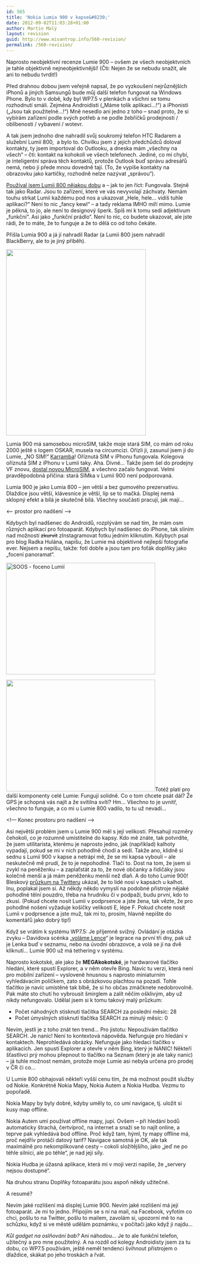 ```yaml
---
id: 565
title: 'Nokia Lumia 900 v kapse&#8230;'
date: 2012-09-02T11:03:28+01:00
author: Martin Malý
layout: revision
guid: http://www.misantrop.info/560-revision/
permalink: /560-revision/
---
```

Naprosto neobjektivní recenze Lumie 900 &#8211; ovšem ze všech neobjektvních je tahle objektivně nejneobjektivnější! (Čti: Nejen že se nebudu snažit, ale ani to nebudu tvrdit!)

<!--more-->

Před drahnou dobou jsem veřejně napsal, že po vyzkoušení nejrůznějších iPhonů a jiných Samsungů bude můj další telefon fungovat na Windows Phone. Bylo to v době, kdy byl WP7.5 v plenkách a všichni se tomu rozhodnutí smáli. Zejména Androidisti (&#8222;Máme tolik aplikací&#8230;!&#8220;) a iPhonisti (&#8222;Jsou tak použitelné&#8230;!&#8220;) Mně nesedlo ani jedno z toho &#8211; snad proto, že si vybírám zařízení podle svých potřeb a ne podle žebříčků prodejnosti / oblíbenosti / vybavení / wotevr.

A tak jsem jednoho dne nahradil svůj soukromý telefon HTC Radarem a služební Lumií 800,  a bylo to. Chvilku jsem z jejich předchůdců doloval kontakty, ty jsem importoval do Outlooku, a dneska mám &#8222;všechny na všech&#8220; &#8211; čti: kontakt na kohokoli ve všech telefonech. Jediné, co mi chybí, je inteligentní správa těch kontaktů, protože Outlook buď správu adresářů nemá, nebo ji přede mnou dovedně tají. (To, že vypíše kontakty na obrazovku jako kartičky, rozhodně nelze nazývat &#8222;správou&#8220;).

[Používal jsem Lumii 800 nějakou dobu](http://www.misantrop.info/proc-si-koupit-lumii-800/) a &#8211; jak to jen říct: Fungovala. Stejně tak jako Radar. Jsou to zařízení, které ve vás nevyvolají záchvaty. Nemám touhu strkat Lumii každému pod nos a ukazovat &#8222;Hele, hele&#8230; vidíš tuhle aplikaci?&#8220; Není to nic &#8222;fancy kewl&#8220; &#8211; a tady reklama IMHO míří mimo. Lumie je pěkná, to jo, ale není to designový šperk. Spíš mi k tomu sedí adjektivum &#8222;funkční&#8220;. Asi jako &#8222;funkční prádlo&#8220;. Není to nic, co budete ukazovat, ale jste rádi, že to máte, že to funguje a že to dělá co od toho čekáte.

Přišla Lumia 900 a já jí nahradil Radar (a Lumii 800 jsem nahradil BlackBerry, ale to je jiný příběh).

<a href="http://www.misantrop.info/?attachment_id=564" rel="attachment wp-att-564"><img class="aligncenter size-medium wp-image-564" title="WP_000176" src="http://www.misantrop.info/wp-content/uploads/2012/09/WP_000176-375x500.jpg" alt="" width="375" height="500" srcset="https://www.misantrop.info/wp-content/uploads/2012/09/WP_000176-375x500.jpg 375w, https://www.misantrop.info/wp-content/uploads/2012/09/WP_000176-150x200.jpg 150w, https://www.misantrop.info/wp-content/uploads/2012/09/WP_000176.jpg 538w" sizes="(max-width: 375px) 100vw, 375px" /></a>

Lumia 900 má samosebou microSIM, takže moje stará SIM, co mám od roku 2000 ještě s logem OSKAR, musela na circumcizi. Ořízli ji, zasunul jsem ji do Lumie, &#8222;NO SIM!&#8220; [Karramba](https://twitter.com/adent/status/228086101598953472)! Oříznutá SIM v iPhonu fungovala. Kolegova oříznutá SIM z iPhonu v Lumii taky. Aha. Divné&#8230; Takže jsem šel do prodejny VF znovu, [dostal novou MicroSIM](https://twitter.com/adent/status/228154504896475136), a všechno začalo fungovat. Velmi pravděpodobná příčina: stará SIMka v Lumii 900 není podporovaná.

Lumia 900 je jako Lumia 800 &#8211; jen větší a bez gumového prezervativu. Dlaždice jsou větší, klávesnice je větší, líp se to mačká. Displej nemá sklopný efekt a bílá je skutečně bílá. Všechny součásti pracují, jak mají&#8230;

<&#8212; prostor pro nadšení &#8212;>

Kdybych byl nadšenec do Androidů, rozplývám se nad tím, že mám osm různých aplikací pro fotoaparát. Kdybych byl nadšenec do iPhone, tak sliním nad možností <del>zkurvit</del> zInstagramovat fotku jedním kliknutím. Kdybych psal pro blog Radka Hulána, napíšu, že Lumie má objektivně nejlepší fotografie ever. Nejsem a nepíšu, takže: fotí dobře a jsou tam pro foťák doplňky jako &#8222;focení panoramat&#8220;.

<a href="http://www.misantrop.info/?attachment_id=562" rel="attachment wp-att-562"><img class="aligncenter size-full wp-image-562" title="WP_000134" src="http://www.misantrop.info/wp-content/uploads/2012/09/WP_000134.jpg" alt="SOOS - foceno Lumií" width="400" height="300" srcset="https://www.misantrop.info/wp-content/uploads/2012/09/WP_000134.jpg 400w, https://www.misantrop.info/wp-content/uploads/2012/09/WP_000134-200x150.jpg 200w" sizes="(max-width: 400px) 100vw, 400px" /></a>

<a href="http://www.misantrop.info/?attachment_id=563" rel="attachment wp-att-563"><img class="aligncenter size-full wp-image-563" title="WP_000128" src="http://www.misantrop.info/wp-content/uploads/2012/09/WP_000128.jpg" alt="" width="400" height="300" srcset="https://www.misantrop.info/wp-content/uploads/2012/09/WP_000128.jpg 400w, https://www.misantrop.info/wp-content/uploads/2012/09/WP_000128-200x150.jpg 200w" sizes="(max-width: 400px) 100vw, 400px" /></a>Totéž platí pro další komponenty celé Lumie: Fungují solidně. Co o tom chcete psát dál? Že GPS je schopná vás najít a že svítilna svítí? Hm&#8230; Všechno to je uvnitř, všechno to funguje, a co mi u Lumie 800 vadilo, to tu už nevadí&#8230;

<!&#8212; Konec prostoru pro nadšení &#8212;>

Asi největší problém jsem u Lumie 900 měl s její velikostí. Přesahují rozměry čehokoli, co je rozumně umístitelné do kapsy. Kdo mě znáte, tak potvrdíte, že jsem utilitarista, kterému je naprosto jedno, jak (například) kalhoty vypadají, pokud se mi v nich pohodlně chodí a sedí. Takže ano, klidně si sednu s Lumií 900 v kapse a netrápí mě, že se mi kapsa vyboulí &#8211; ale neskutečně mě prudí, že to je nepohodlné. Tlačí to. Dost na tom, že jsem si zvykl na peněženku &#8211; a zaplaťstát za to, že nové občanky a řidičáky jsou kolečně menší a já mám peněženku menší než dlaň. A do toho Lumie 900! Bleskový [průzkum na Twitteru](https://twitter.com/adent/status/227745427896807425) ukázal, že to lidé nosí v kapsách u kalhot. Inu, poplakal jsem si. Až někdy někdo vymyslí na podobné přístroje nějaké pohodlné tělní pouzdro, třeba na hrudníku či v podpaží, budu první, kdo to zkusí. (Pokud chcete nosit Lumii v podprsence a jste žena, tak vězte, že pro pohodlné nošení vyžaduje košíčky velikosti E, lépe F. Pokud chcete nosit Lumii v podprsence a jste muž, tak mi to, prosím, hlavně nepište do komentářů jako dobrý tip!)

Když se vrátím k systému WP7.5: Je příjemně svižný. Ovládání je otázka zvyku &#8211; Davidova scénka &#8222;[voláme Lence](http://www.latrine.cz/windows-phone-dil-1-volani-lence)&#8220; je legrace na první tři dny, pak už je Lenka buď v seznamu, nebo na úvodní obrazovce, a volá se jí na dvě kliknutí&#8230; Lumie 900 už má tethering v systému.

Naprosto kokotské, ale jako že **MEGAkokotské**, je hardwarové tlačítko hledání, které spustí Explorer, a v něm otevře Bing. Navíc tu verzi, která není pro mobilní zařízení &#8211; vysloveně hnusnou s naprosto miniaturním vyhledávacím políčkem, zato s obrázkovou plachtou na pozadí. Tohle tlačítko je navíc umístěné tak blbě, že si ho občas zmáčknete nedobrovolně. Pak máte sto chutí ho vybrousit šmirglem a zalít něčím ošklivým, aby už nikdy nefungovalo. Udělal jsem si k tomu takový malý průzkum:

  * Počet náhodných stisknutí tlačítka SEARCH za poslední měsíc: 28
  * Počet úmyslných stisknutí tlačítka SEARCH za minulý měsíc: 0

Nevím, jestli je z toho znát ten trend&#8230; Pro jistotu: Nepoužívám tlačítko SEARCH. Je nanic! Není to kontextová nápověda. Nefunguje pro hledání v kontaktech. Neprohledává obrázky. Nefunguje jako hledací tlačítko v aplikacích. Jen spustí Explorer a otevře v něm Bing, který je NANIC! Někteří šťastlivci prý mohou přepnout to tlačítko na Seznam (který je ale taky nanic) &#8211; já tuhle možnost nemám, protože moje Lumie asi nebyla určena pro prodej v ČR či co&#8230;

U Lumie 800 obhajovali někteří vyšší cenu tím, že má možnost použít služby od Nokie. Konkrétně Nokia Mapy, Nokia Autem a Nokia Hudba. Vezmu to popořadě.

Nokia Mapy by byly dobré, kdyby uměly to, co umí navigace, tj. uložit si kusy map offline.

Nokia Autem umí používat offline mapy, jupí. Ovšem &#8211; při hledání bodů automaticky štrachá, čertvíproč, na internet a snaží se to najít online, a teprve pak vyhledává bod offline. Proč když tam, hýml, ty mapy offline má, proč nejdřív protáčí datový tarif? Navigace samotná je OK, ale tak maximálně pro nekomplikované cesty &#8211; cokoli složitějšího, jako &#8222;jeď ne po téhle silnici, ale po téhle&#8220;, je nad její síly.

Nokia Hudba je úžasná aplikace, která mi v mojí verzi napíše, že &#8222;servery nejsou dostupné&#8220;.

Na druhou stranu Doplňky fotoaparátu jsou aspoň někdy užitečné.

A resumé?

Nevím jaké rozlišení má displej Lumie 900. Nevím jaké rozlišení má její fotoaparát. Je mi to jedno. Připojím se s ní na mail, na Facebook, vyfotím co chci, pošlu to na Twitter, pošlu to mailem, zavolám si, upozorní mě to na schůzku, když si ve městě udělám poznámku, v počítači jako když ji najdu&#8230;

_Kůl gadget na oslňování bab?_ Ani náhodou&#8230; Je to ale funkční telefon, užitečný a pro mne použitelný. A na rozdíl od kolegy Androidisty jsem za tu dobu, co WP7.5 používám, ještě neměl tendenci švihnout přístrojem o dlaždice, skákat po jeho troskách a řvát.